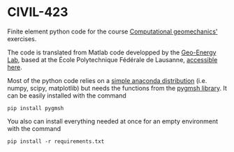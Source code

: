 # CIVIL-423

Finite element python code for the course [Computational geomechanics'](https://edu.epfl.ch/coursebook/en/computational-geomechanics-CIVIL-423) exercises. 

The code is translated from Matlab code developped by the [Geo-Energy Lab](https://www.epfl.ch/labs/gel/fr/index-fr-html/), based at the École Polytechnique Fédérale de Lausanne, [accessible here](https://github.com/GeoEnergyLab-EPFL/Civil-423-2022/tree/week_9_tag).

Most of the python code relies on a [simple anaconda distribution](https://docs.anaconda.com/anaconda/install/index.html) (i.e. numpy, scipy, matplotlib) but needs the functions from the [pygmsh library](https://pygmsh.readthedocs.io/en/latest/index.html). It can be easily installed with the command

``pip install pygmsh``

You also can install everything needed at once for an empty environment with the command

``pip install -r requirements.txt``
